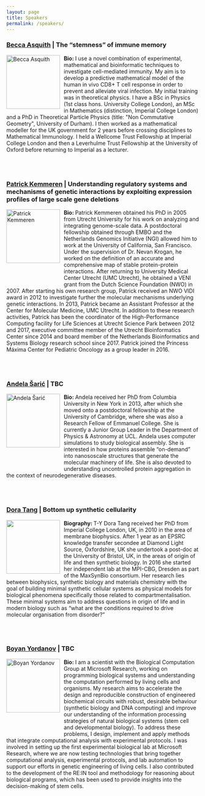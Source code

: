 ```yaml
---
layout: page
title: Speakers
permalink: /speakers/
---
```

<h3><a href="https://www.imperial.ac.uk/people/b.asquith">Becca Asquith</a> | The “stemness” of immune memory</h3>
  <p>
     <img src="https://qsbworkshop.github.io/qsb2019/images/Asquith.jpg" alt="Becca Asquith" style="float:Left;width:140px;padding-right:10px;"><b>Bio: </b>I use a novel combination of experimental, mathematical and bioinformatic techniques to investigate cell-mediated immunity. My aim is to develop a predictive mathematical model of the human in vivo CD8+ T cell response in order to prevent and alleviate viral infection. My initial training was in theoretical physics. I have a BSc in Physics (1st class hons. University College London), an MSc in Mathematics (distinction, Imperial College London) and a PhD in Theoretical Particle Physics (title: "Non Commutative Geometry", University of Durham). I then worked as a mathematical modeller for the UK government for 2 years before crossing disciplines to Mathematical Immunology. I held a Wellcome Trust Fellowship at Imperial College London and then a Leverhulme Trust Fellowship at the University of Oxford before returning to Imperial as a lecturer.
  </p>
<br>
<br>

<h3><a href="https://research.prinsesmaximacentrum.nl/en/team-members/patrick-kemmeren">Patrick Kemmeren</a> | Understanding regulatory systems and mechanisms of genetic interactions by exploiting expression profiles of large scale gene deletions</h3>
  <p>
     <img src="https://qsbworkshop.github.io/qsb2019/images/Kemmeren.PNG" alt="Patrick Kemmeren" style="float:Left;width:140px;padding-right:10px;padding-bottom:50px;"><b>Bio: </b>
Patrick Kemmeren obtained his PhD in 2005 from Utrecht University for his work on analyzing and integrating genome-scale data. A postdoctoral fellowship obtained through EMBO and the Netherlands Genomics Initiative (NGI) allowed him to work at the University of California, San Francisco. Under the supervision of Dr. Nevan Krogan, he worked on the definition of an accurate and comprehensive map of stable protein-protein interactions. After returning to University Medical Center Utrecht (UMC Utrecht), he obtained a VENI grant from the Dutch Science Foundation (NWO) in 2007. After starting his own research group, Patrick received an NWO VIDI award in 2012 to investigate further the molecular mechanisms underlying genetic interactions. In 2013, Patrick became an Assistant Professor at the Center for Molecular Medicine, UMC Utrecht. In addition to these research activities, Patrick has been the coordinator of the High-Performance Computing facility for Life Sciences at Utrecht Science Park between 2012 and 2017, executive committee member of the Utrecht Bioinformatics Center since 2014 and board member of the Netherlands Bioinformatics and Systems Biology research school since 2017. Patrick joined the Princess Máxima Center for Pediatric Oncology as a group leader in 2016.  </p>
<br>
<br>

<h3><a href="https://www.ucl.ac.uk/physics-living-systems/training/msc-biological-physics/teaching-staff/dr-andela-saric">Andela Šarić</a> | TBC</h3>
  <p>
     <img src="https://qsbworkshop.github.io/qsb2019/images/Saric.png" alt="Andela Šarić" style="float:Left;width:140px;padding-right:10px;padding-bottom:50px;"><b>Bio: </b> Andela received her PhD from Columbia University in New York in 2013, after which she moved onto a postdoctoral fellowship at the University of Cambridge, where she was also a Research Fellow of Emmanuel College. She is currently a Junior Group Leader in the Department of Physics & Astronomy at UCL. Andela uses computer simulations to study biological assembly. She is interested in how proteins assemble “on-demand” into nanososcale structures that generate the molecular machinery of life. She is also devoted to understanding uncontrolled protein aggregation in the context of neurodegenerative diseases.


  </p>
<br>
<br>

<h3><a href="https://www.mpi-cbg.de/research-groups/current-groups/dora-tang/group-leader/">Dora Tang</a>
| Bottom up synthetic cellularity</h3>
  <p>
     <img src="/qsb2019/images/Tang.jpg" style="float:Left;width:140px;padding-right:10px;"><b>Biography: </b>T-Y Dora Tang received her PhD from Imperial College London, UK, in 2010 in the area of membrane biophysics. After 1 year as an EPSRC knowledge transfer secondee at Diamond Light Source, Oxfordshire, UK she undertook a post-doc at the University of Bristol, UK, in the areas of origin of life and then synthetic biology. In 2016 she started her independent lab at the MPI-CBG, Dresden as part of the MaxSynBio consortium. Her research lies between biophysics, synthetic biology and materials chemistry with the goal of building minimal synthetic cellular systems as physical models for biological phenomena specifically those related to compartmentalisation. These minimal systems aim to address questions in origin of life and in modern biology  such as “what are the conditions required to drive molecular organisation from disorder?”
  </p>
 <br>
 <br>

 
<h3><a href="https://www.microsoft.com/en-us/research/people/yordanov/">Boyan Yordanov</a> | TBC </h3>
  <p>
     <img src="https://qsbworkshop.github.io/qsb2019/images/yordanov.jpg" alt="Boyan Yordanov" style="float:Left;width:140px;padding-right:10px;padding-bottom:50px;"><b>Bio: </b>I am a scientist with the Biological Computation Group at Microsoft Research, working on programming biological systems and understanding the computation performed by living cells and organisms. My research aims to accelerate the design and reproducible construction of engineered biochemical circuits with robust, desirable behaviour (synthetic biology and DNA computing) and improve our understanding of the information processing strategies of natural biological systems (stem cell and developmental biology). To address these problems, I design, implement and apply methods that integrate computational analysis with experimental protocols. I was involved in setting up the first experimental biological lab at Microsoft Research, where we are now testing technologies that bring together computational analysis, experimental protocols, and lab automation to support our efforts in genetic engineering of living cells. I also contributed to the development of the RE:IN tool and methodology for reasoning about biological programs, which has been used to provide insights into the decision-making of stem cells.
  </p>
<br>
<br> 

